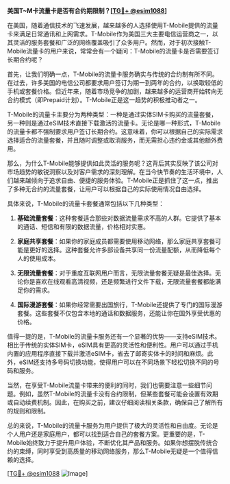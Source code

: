 **美国T~M卡流量卡是否有合约期限制？[[TG💪+ @esim1088](https://t.me/s/esim1088)]**

在美国，随着通信技术的飞速发展，越来越多的人选择使用T-Mobile提供的流量卡来满足日常通讯和上网需求。T-Mobile作为美国三大主要电信运营商之一，以其灵活的服务套餐和广泛的网络覆盖吸引了众多用户。然而，对于初次接触T-Mobile流量卡的用户来说，常常会有一个疑问：T-Mobile的流量卡是否需要签订长期合约呢？

首先，让我们明确一点，T-Mobile的流量卡服务确实与传统的合约制有所不同。在过去，许多美国的电信公司都要求用户签订为期一到两年的合约，以换取较低的手机或套餐价格。但近年来，随着市场竞争的加剧，越来越多的运营商开始转向无合约模式（即Prepaid计划）。T-Mobile正是这一趋势的积极推动者之一。

T-Mobile的流量卡主要分为两种类型：一种是通过实体SIM卡购买的流量套餐，另一种则是通过eSIM技术直接下载激活的流量卡。无论是哪一种形式，T-Mobile的流量卡都不强制要求用户签订长期合约。这意味着，你可以根据自己的实际需求选择适合的流量套餐，并且随时调整或取消服务，而无需担心违约金或其他额外费用。

那么，为什么T-Mobile能够提供如此灵活的服务呢？这背后其实反映了该公司对市场趋势的敏锐洞察以及对客户需求的深刻理解。在当今快节奏的生活环境中，人们越来越倾向于追求自由、便捷的服务体验。T-Mobile正是抓住了这一点，推出了多种无合约的流量套餐，让用户可以根据自己的实际使用情况自由选择。

具体来说，T-Mobile的流量卡套餐通常包括以下几种类型：

1. **基础流量套餐**：这种套餐适合那些对数据流量需求不高的人群。它提供了基本的通话、短信和有限的数据流量，价格相对实惠。
   
2. **家庭共享套餐**：如果你的家庭成员都需要使用移动网络，那么家庭共享套餐可能是更好的选择。这种套餐允许多部设备共享同一份流量配额，从而降低每个人的使用成本。

3. **无限流量套餐**：对于重度互联网用户而言，无限流量套餐无疑是最佳选择。无论你是喜欢在线观看高清视频，还是频繁进行文件下载，无限流量套餐都能满足你的需求。

4. **国际漫游套餐**：如果你经常需要出国旅行，T-Mobile还提供了专门的国际漫游套餐。这些套餐不仅包含本地的通话和数据服务，还能让你在国外享受优惠的价格。

值得一提的是，T-Mobile的流量卡服务还有一个显著的优势——支持eSIM技术。相比于传统的实体SIM卡，eSIM具有更高的灵活性和便利性。用户可以通过手机内置的应用程序直接下载并激活eSIM卡，省去了邮寄实体卡的时间和麻烦。此外，eSIM还支持多号码切换功能，使得用户可以在不同场景下轻松切换不同的号码和服务。

当然，在享受T-Mobile流量卡带来的便利的同时，我们也需要注意一些细节问题。例如，虽然T-Mobile的流量卡没有合约限制，但某些套餐可能会设置有效期或自动续费机制。因此，在购买之前，建议仔细阅读相关条款，确保自己了解所有的规则和限制。

总的来说，T-Mobile的流量卡服务为用户提供了极大的灵活性和自由度。无论是个人用户还是家庭用户，都可以找到适合自己的套餐方案。更重要的是，T-Mobile始终致力于提升用户体验，不断优化其产品和服务。如果你想摆脱传统合约的束缚，同时享受到高质量的移动网络服务，那么T-Mobile无疑是一个值得信赖的选择。

[[TG💪+ @esim1088](https://t.me/s/esim1088) ![Image](https://i.postimg.cc/4NQfJmqS/Snipaste-2025-05-13-00-14-12.png)]